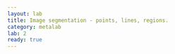 ```yaml
---
layout: lab
title: Image segmentation - points, lines, regions.
category: metalab
lab: 2
ready: true
---
```

